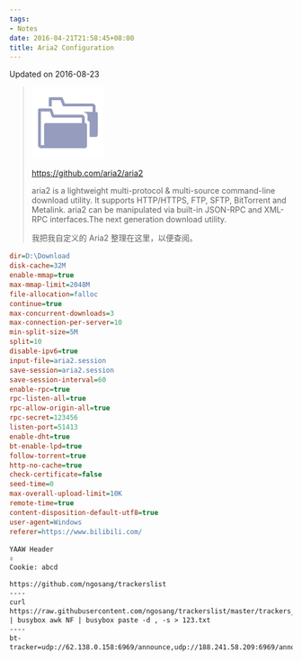 ```yaml
---
tags:
- Notes
date: 2016-04-21T21:58:45+08:00
title: Aria2 Configuration
---
```


<!--more-->

Updated on 2016-08-23

> [![](/uploads/file-into-picture2.png)](https://i.loli.net/2018/02/08/5a7bcbdc94dec.png)
>
> https://github.com/aria2/aria2
>
> aria2 is a lightweight multi-protocol & multi-source command-line download utility. It supports HTTP/HTTPS, FTP, SFTP, BitTorrent and Metalink. aria2 can be manipulated via built-in JSON-RPC and XML-RPC interfaces.The next generation download utility.
>
> 我把我自定义的 Aria2 整理在这里，以便查阅。

```ini
dir=D:\Download
disk-cache=32M
enable-mmap=true
max-mmap-limit=2048M
file-allocation=falloc
continue=true
max-concurrent-downloads=3
max-connection-per-server=10
min-split-size=5M
split=10
disable-ipv6=true
input-file=aria2.session
save-session=aria2.session
save-session-interval=60
enable-rpc=true
rpc-listen-all=true
rpc-allow-origin-all=true
rpc-secret=123456
listen-port=51413
enable-dht=true
bt-enable-lpd=true
follow-torrent=true
http-no-cache=true
check-certificate=false
seed-time=0
max-overall-upload-limit=10K
remote-time=true
content-disposition-default-utf8=true
user-agent=Windows
referer=https://www.bilibili.com/
```

```
YAAW Header
⇳
Cookie: abcd
```

```
https://github.com/ngosang/trackerslist
----
curl https://raw.githubusercontent.com/ngosang/trackerslist/master/trackers_best_ip.txt | busybox awk NF | busybox paste -d , -s > 123.txt
----
bt-tracker=udp://62.138.0.158:6969/announce,udp://188.241.58.209:6969/announce,udp://93.158.213.92:1337/announce,udp://80.209.252.132:1337/announce,udp://62.210.97.59:1337/announce,udp://151.80.120.112:2710/announce,udp://151.80.120.114:2710/announce,udp://165.231.0.116:80/announce,udp://208.83.20.20:6969/announce,udp://5.206.3.65:6969/announce,udp://89.234.156.205:451/announce,udp://35.156.19.129:6969/announce,udp://159.100.245.181:6969/announce,udp://37.235.174.46:2710/announce,udp://185.181.60.67:80/announce,udp://78.142.18.55:1337/announce,udp://78.142.18.61:6969/announce,udp://51.15.40.114:80/announce,udp://184.105.151.164:6969/announce,udp://176.113.71.19:6961/announce
```

